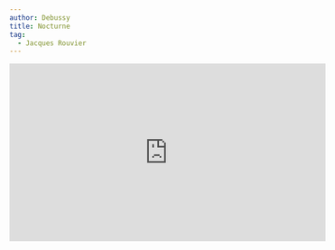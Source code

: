 ```yaml
---
author: Debussy
title: Nocturne
tag:
  - Jacques Rouvier
---
```


<iframe width="560" height="315" src="https://www.youtube.com/embed/cYAmoie1plA" frameborder="0" allow="accelerometer; autoplay; clipboard-write; encrypted-media; gyroscope; picture-in-picture" allowfullscreen></iframe>

